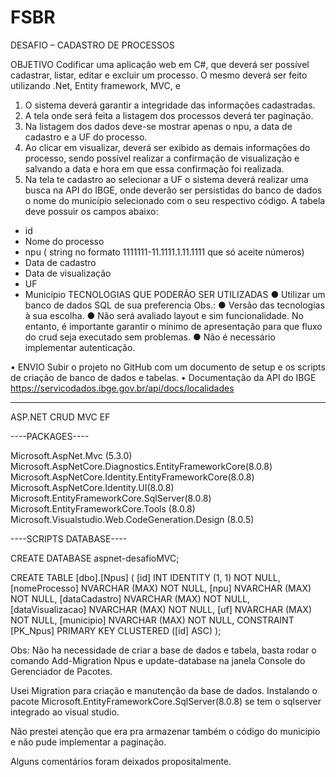 # FSBR
DESAFIO – CADASTRO DE PROCESSOS

OBJETIVO
Codificar uma aplicação web em C#, que deverá ser possível cadastrar, listar, editar e excluir
um processo.
O mesmo deverá ser feito utilizando .Net, Entity framework, MVC, e
1. O sistema deverá garantir a integridade das informações cadastradas.
2. A tela onde será feita a listagem dos processos deverá ter paginação.
3. Na listagem dos dados deve-se mostrar apenas o npu, a data de cadastro e a UF do
processo.
4. Ao clicar em visualizar, deverá ser exibido as demais informações do processo, sendo
possível realizar a confirmação de visualização e salvando a data e hora em que essa
confirmação foi realizada.
5. Na tela te cadastro ao selecionar a UF o sistema deverá realizar uma busca na API do
IBGE, onde deverão ser persistidas do banco de dados o nome do município
selecionado com o seu respectivo código.
A tabela deve possuir os campos abaixo:
- id
- Nome do processo
- npu ( string no formato 1111111-11.1111.1.11.1111 que só aceite números)
- Data de cadastro
- Data de visualização
- UF
- Município
TECNOLOGIAS QUE PODERÃO SER UTILIZADAS
● Utilizar um banco de dados SQL de sua preferencia
Obs.:
● Versão das tecnologias à sua escolha.
● Não será avaliado layout e sim funcionalidade. No entanto, é importante garantir o mínimo
de apresentação para que fluxo do crud seja executado sem problemas.
● Não é necessário implementar autenticação.

• ENVIO
Subir o projeto no GitHub com um documento de setup e os scripts de criação de banco de
dados e tabelas.
• Documentação da API do IBGE
https://servicodados.ibge.gov.br/api/docs/localidades

-----------------------------------------------------------------------------------------

ASP.NET CRUD MVC EF

----PACKAGES----

Microsoft.AspNet.Mvc (5.3.0)
Microsoft.AspNetCore.Diagnostics.EntityFrameworkCore(8.0.8)
Microsoft.AspNetCore.Identity.EntityFrameworkCore(8.0.8)
Microsoft.AspNetCore.Identity.UI(8.0.8)
Microsoft.EntityFrameworkCore.SqlServer(8.0.8)
Microsoft.EntityFrameworkCore.Tools (8.0.8)
Microsoft.Visualstudio.Web.CodeGeneration.Design (8.0.5)

----SCRIPTS DATABASE----

CREATE DATABASE aspnet-desafioMVC;

CREATE TABLE [dbo].[Npus] (
    [id]               INT            IDENTITY (1, 1) NOT NULL,
    [nomeProcesso]     NVARCHAR (MAX) NOT NULL,
    [npu]              NVARCHAR (MAX) NOT NULL,
    [dataCadastro]     NVARCHAR (MAX) NOT NULL,
    [dataVisualizacao] NVARCHAR (MAX) NOT NULL,
    [uf]               NVARCHAR (MAX) NOT NULL,
    [municipio]        NVARCHAR (MAX) NOT NULL,
    CONSTRAINT [PK_Npus] PRIMARY KEY CLUSTERED ([id] ASC)
);

Obs: Não ha necessidade de criar a base de dados e tabela, basta rodar o comando Add-Migration Npus e update-database na janela Console do Gerenciador de Pacotes.

Usei Migration para criação e manutenção da base de dados. Instalando o pacote Microsoft.EntityFrameworkCore.SqlServer(8.0.8) se tem o sqlserver integrado ao visual studio.

Não prestei atenção que era pra armazenar também o código do municipio e não pude implementar a paginação.

Alguns comentários foram deixados propositalmente.


 
